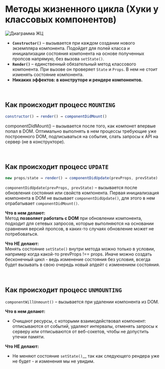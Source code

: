 # Методы жизненного цикла (Хуки у классовых компонентов)

![Диаграмма ЖЦ](https://github.com/BR-NZ/synopsis/assets/24506129/d37dd4e1-d13a-49b1-8236-3e20be960df6)

* __`Constructor()`__ – вызывается при каждом создании нового экземпляра компонента. Подойдет для полей класса и инициализации состояния компонента на основе полученных пропсов напрямую, без вызова `setState()`.
* __`Render()`__ – единственный обязательный метод классового компонента. При вызове он проверяет `State` и `Props`. В нем не стоит изменять состояние компонента. 
* __Никаких эффектов: в конструторе и рендере компонентов.__

<br>

## Как происходит процесс `MOUNTING`
```javascript
constructor() → render() → componentDidMount()
```
componentDidMount() – вызывается после того, как компонет впервые попал в DOM.
Оптимально выполнять в нем процессы требующие уже построенного DOM, подписываться на события, слать запросы к API на сервер (не в конструкторе).

<br>

## Как происходит процесс `UPDATE`
```javascript
new props/state → render() → componentDidUpdate(prevProps, prevState)
```

`componentDidUpdate(prevProps, prevState)` – вызывается после обновления состояния или свойств компонента. Первая инициализация компонента в DOM не вызывает `componentDidUpdate()`, для этого в нем отрабатывает `componentDidMount()`.

__Что в нем делают:__  
Метод __позволяет работать с DOM__ при обновлении компонента, подходит для сетевых запросов, которые выполняются на основании сравнения версий пропсов, в каких-то случаях обновление может не потребоваться.

__Что НЕ делают:__  
Менять состояние `setState()` внутри метода можно только в условии, например когда какой-то prevProps !== props. Иначе можно создать бесконечный цикл - ведь изменение состояния без условия, всегда будет вызывать в свою очередь новый апдейт с изменением состояния.


<br>

## Как происходит процесс `UNMOUNTING`
`componentWillUnmount()` – вызывается при удалении компонента из DOM. 

__Что в нем делают:__  
* Очищают ресурсы, с которыми взаимодействовал компонент: отписываются от событий, удаляют интервалы, отменять запросы к серверу или отписываются от веб-сокетов, чтобы не допустить утечки памяти.

__Что НЕ делают:__  
* Не меняют состояние `setState()`__ так как следующего рендера уже не будет - и изменения мы не увидим.
